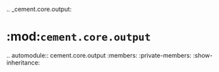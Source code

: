 .. _cement.core.output:

:mod:`cement.core.output`
==============================================================================

.. automodule:: cement.core.output
    :members:
    :private-members:
    :show-inheritance: